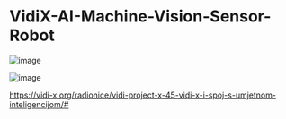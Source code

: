 # VidiX-AI-Machine-Vision-Sensor-Robot

![image](https://user-images.githubusercontent.com/101567671/224707437-c090c040-d042-4615-ad1e-a605e667d810.png)


![image](https://user-images.githubusercontent.com/101567671/224706958-e446ecac-da1b-472d-bde3-117b59c23c25.png)


https://vidi-x.org/radionice/vidi-project-x-45-vidi-x-i-spoj-s-umjetnom-inteligencijom/#
